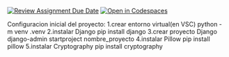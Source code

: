 [![Review Assignment Due Date](https://classroom.github.com/assets/deadline-readme-button-22041afd0340ce965d47ae6ef1cefeee28c7c493a6346c4f15d667ab976d596c.svg)](https://classroom.github.com/a/Nyz_m2tV)
[![Open in Codespaces](https://classroom.github.com/assets/launch-codespace-2972f46106e565e64193e422d61a12cf1da4916b45550586e14ef0a7c637dd04.svg)](https://classroom.github.com/open-in-codespaces?assignment_repo_id=17078082)

Configuracion inicial del proyecto:
1.crear entorno virtual(en VSC) 
    python -m venv .venv
2.instalar Django
    pip install django
3.crear proyecto Django
    django-admin startproject nombre_proyecto
4.instalar Pillow
    pip install pillow
5.instalar Cryptography
    pip install cryptography

